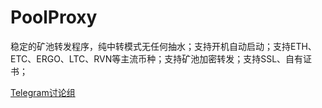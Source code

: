 # PoolProxy
 稳定的矿池转发程序，纯中转模式无任何抽水；支持开机自动启动；支持ETH、ETC、ERGO、LTC、RVN等主流币种；支持矿池加密转发；支持SSL、自有证书；
 
[Telegram讨论组](https://t.me/PoolProxy)
